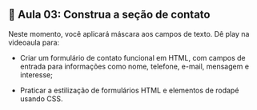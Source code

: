 ## 📝 Aula 03: Construa a seção de contato

Neste momento, você aplicará máscara aos campos de texto. Dê play na videoaula para:

- Criar um formulário de contato funcional em HTML, com campos de entrada para informações como nome, telefone, e-mail, mensagem e interesse;

- Praticar a estilização de formulários HTML e elementos de rodapé usando CSS.
